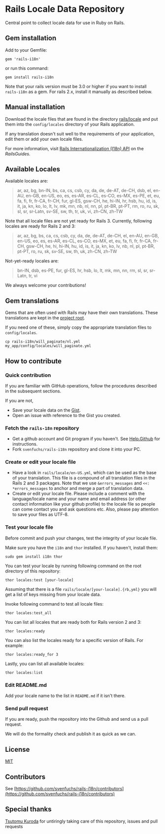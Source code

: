 Rails Locale Data Repository
============================

Central point to collect locale data for use in Ruby on Rails.

## Gem installation

Add to your Gemfile:

    gem 'rails-i18n'

or run this command:

    gem install rails-i18n

Note that your rails version must be 3.0 or higher if you want to install `rails-i18n` as a gem. For rails 2.x, install it manually as described below.

## Manual installation

Download the locale files that are found in the directory [rails/locale](http://github.com/svenfuchs/rails-i18n/tree/master/rails/locale/) and put them into the `config/locales` directory of your Rails application.

If any translation doesn't suit well to the requirements of your application, edit them or add your own locale files.

For more information, visit [Rails Internationalization (I18n) API](http://guides.rubyonrails.org/i18n.html) on the _RailsGuides._

## Available Locales

Available locales are:

> ar, az, bg, bn-IN, bs, ca, cs, csb, cy, da, de, de-AT, de-CH, dsb, el, en-AU, en-GB, en-US, eo, es,
> es-AR, es-CL, es-CO, es-MX, es-PE, et, eu, fa, fi, fr, fr-CA, fr-CH, fur, gl-ES,
> gsw-CH, he, hi-IN, hr, hsb, hu, id, is, it, ja, kn, ko, lo, lt, lv, mk, mn, nb,
> nl, nn, pl, pt-BR, pt-PT, rm, ro, ru, sk, sl, sr, sr-Latn, sv-SE, sw, th,
> tr, uk, vi, zh-CN, zh-TW

Note that all locale files are not yet ready for Rails 3. Currently, following locales are ready for Rails 2 and 3:

> ar, az, bg, bs, ca, cs, csb, cy, da, de, de-AT, de-CH, el, en-AU, en-GB, en-US, eo, es, es-AR, es-CL, es-CO, es-MX, et,
> eu, fa, fi, fr, fr-CA, fr-CH, gsw-CH, he, hi, hi-IN, hu, id, is, it, ja, kn, ko, lv, nb,
> nl, pl, pt-BR, pt-PT, ro, ru, sk, sv-SE, sw, th, uk, zh-CN, zh-TW

Not-yet-ready locales are:

> bn-IN, dsb, es-PE, fur, gl-ES, hr, hsb, lo, lt, mk, mn, nn, rm, sl, sr, sr-Latn, tr, vi

We always welcome your contributions!

## Gem translations

Gems that are often used with Rails may have their own
translations. These translations are kept in the [project root](http://github.com/svenfuchs/rails-i18n/tree/master/).

If you need one of these, simply copy the appropriate translation files
to `config/locales`.

    cp rails-i18n/will_paginate/nl.yml my_app/config/locales/will_paginate.yml

## How to contribute

### Quick contribution

If you are familiar with GitHub operations, follow the procedures described in the subsequent sections.

If you are not,

* Save your locale data on the [Gist](http://gist.github.com).
* Open an issue with reference to the Gist you created.

### Fetch the `rails-18n` repository

* Get a github account and Git program if you haven't. See [Help.Github](http://help.github.com/) for instructions.
* Fork `svenfuchs/rails-i18n` repository and clone it into your PC.

### Create or edit your locale file

* Have a look in `rails/locale/en-US.yml`, which can be used as the base of your translation.
  This file is a compound of all translation files in the Rails 2 and 3 packages.
  Note that we use `&errors_messages` and `<<: *errors_messages` to anchor and merge a part of translation data.
* Create or edit your locale file.
  Please include a comment with the language/locale name and your name and email address (or other contact information like your github profile) to the locale file so people can come contact you and ask questions etc.
  Also, please pay attention to save your files as UTF-8.

### Test your locale file

Before commit and push your changes, test the integrity of your locale file.

Make sure you have the <code>i18n</code> and <code>thor</code> installed. If you haven't, install them:

    sudo gem install i18n thor

You can test your locale by running following command on the root directory of this repository:

    thor locales:test [your-locale]

Assuming that there is a file <code>rails/locale/[your-locale].{rb,yml}</code> you will get a list of keys missing from your locale data.

Invoke following command to test all locale files:

    thor locales:test_all

You can list all locales that are ready both for Rails version 2 and 3:

    thor locales:ready

You can also list the locales ready for a specific version of Rails. For example:

    thor locales:ready_for 3

Lastly, you can list all available locales:

    thor locales:list

### Edit README.md

Add your locale name to the list in `README.md` if it isn't there.

### Send pull request

If you are ready, push the repository into the Github and send us a pull request.

We will do the formality check and publish it as quick as we can.

## License

[MIT](https://github.com/svenfuchs/rails-i18n/blob/master/MIT-LICENSE.txt)

## Contributors

See [https://github.com/svenfuchs/rails-i18n/contributors](https://github.com/svenfuchs/rails-i18n/contributors)

## Special thanks

[Tsutomu Kuroda](https://github.com/kuroda) for untiringly taking care of this repository, issues and pull requests
